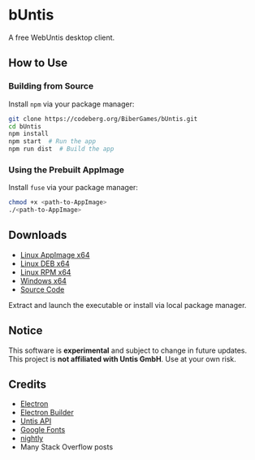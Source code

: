 # bUntis
A free WebUntis desktop client.  

## How to Use

### Building from Source
Install `npm` via your package manager:  
```sh
git clone https://codeberg.org/BiberGames/bUntis.git
cd bUntis
npm install
npm start  # Run the app
npm run dist  # Build the app
```

### Using the Prebuilt AppImage
Install `fuse` via your package manager:  
```sh
chmod +x <path-to-AppImage>
./<path-to-AppImage>
```

## Downloads
- [Linux AppImage x64](https://nightly.link/BiberGames/bUntis/workflows/build/main/bUntis-linux-x64.zip)  
- [Linux DEB x64](https://nightly.link/BiberGames/bUntis/workflows/build/main/bUntis-linux-deb-x64.zip)  
- [Linux RPM x64](https://nightly.link/BiberGames/bUntis/workflows/build/main/bUntis-linux-rpm-x64.zip)  
- [Windows x64](https://nightly.link/BiberGames/bUntis/workflows/build/main/bUntis-windows-x64.zip)  
- [Source Code](https://codeberg.org/BiberGames/bUntis/archive/main.zip)  

Extract and launch the executable or install via local package manager.  

## Notice
This software is **experimental** and subject to change in future updates.  
This project is **not affiliated with Untis GmbH**. Use at your own risk.  

## Credits
- [Electron](https://github.com/electron/electron)  
- [Electron Builder](https://github.com/electron-userland/electron-builder)  
- [Untis API](https://github.com/SchoolUtils/WebUntis)  
- [Google Fonts](https://fonts.google.com/icons?preview.text=Welcome!&query=script&icon.set=Material+Icons)  
- [nightly](https://nightly.link/)  
- Many Stack Overflow posts
